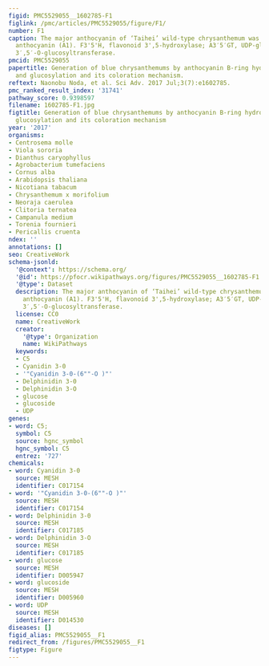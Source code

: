 ```yaml
---
figid: PMC5529055__1602785-F1
figlink: /pmc/articles/PMC5529055/figure/F1/
number: F1
caption: The major anthocyanin of ‘Taihei’ wild-type chrysanthemum was cyanidin-based
  anthocyanin (A1). F3'5'H, flavonoid 3',5-hydroxylase; A3′5′GT, UDP-glucose:anthocyanin
  3′,5′-O-glucosyltransferase.
pmcid: PMC5529055
papertitle: Generation of blue chrysanthemums by anthocyanin B-ring hydroxylation
  and glucosylation and its coloration mechanism.
reftext: Naonobu Noda, et al. Sci Adv. 2017 Jul;3(7):e1602785.
pmc_ranked_result_index: '31741'
pathway_score: 0.9398597
filename: 1602785-F1.jpg
figtitle: Generation of blue chrysanthemums by anthocyanin B-ring hydroxylation and
  glucosylation and its coloration mechanism
year: '2017'
organisms:
- Centrosema molle
- Viola sororia
- Dianthus caryophyllus
- Agrobacterium tumefaciens
- Cornus alba
- Arabidopsis thaliana
- Nicotiana tabacum
- Chrysanthemum x morifolium
- Neoraja caerulea
- Clitoria ternatea
- Campanula medium
- Torenia fournieri
- Pericallis cruenta
ndex: ''
annotations: []
seo: CreativeWork
schema-jsonld:
  '@context': https://schema.org/
  '@id': https://pfocr.wikipathways.org/figures/PMC5529055__1602785-F1.html
  '@type': Dataset
  description: The major anthocyanin of ‘Taihei’ wild-type chrysanthemum was cyanidin-based
    anthocyanin (A1). F3'5'H, flavonoid 3',5-hydroxylase; A3′5′GT, UDP-glucose:anthocyanin
    3′,5′-O-glucosyltransferase.
  license: CC0
  name: CreativeWork
  creator:
    '@type': Organization
    name: WikiPathways
  keywords:
  - C5
  - Cyanidin 3-0
  - '"Cyanidin 3-0-(6""-O )"'
  - Delphinidin 3-0
  - Delphinidin 3-O
  - glucose
  - glucoside
  - UDP
genes:
- word: C5;
  symbol: C5
  source: hgnc_symbol
  hgnc_symbol: C5
  entrez: '727'
chemicals:
- word: Cyanidin 3-0
  source: MESH
  identifier: C017154
- word: '"Cyanidin 3-0-(6""-O )"'
  source: MESH
  identifier: C017154
- word: Delphinidin 3-0
  source: MESH
  identifier: C017185
- word: Delphinidin 3-O
  source: MESH
  identifier: C017185
- word: glucose
  source: MESH
  identifier: D005947
- word: glucoside
  source: MESH
  identifier: D005960
- word: UDP
  source: MESH
  identifier: D014530
diseases: []
figid_alias: PMC5529055__F1
redirect_from: /figures/PMC5529055__F1
figtype: Figure
---
```

